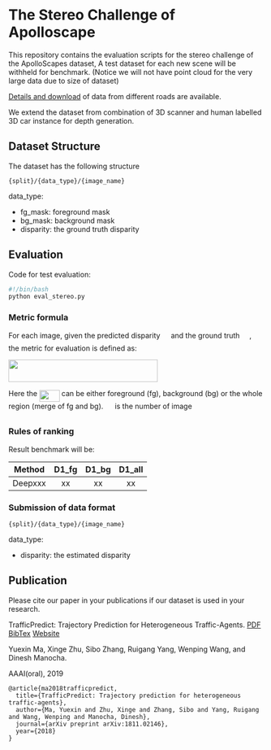 
# The Stereo Challenge of Apolloscape
This repository contains the evaluation scripts for the stereo challenge of the ApolloScapes dataset,
A test dataset for each new scene will be withheld for benchmark. (Notice we will not have point cloud for the very large data due to size of dataset)

[Details and download](http://apolloscape.auto/stereo.html) of data from different roads are available.

We extend the dataset from combination of 3D scanner and human labelled 3D car instance for depth generation.

## Dataset Structure

The dataset has the following structure
```
{split}/{data_type}/{image_name}
```
data_type:
- fg_mask: foreground mask
- bg_mask: background mask
- disparity: the ground truth disparity

## Evaluation

Code for test evaluation: 
```bash
#!/bin/bash
python eval_stereo.py 
```

### Metric formula

For each image, given the predicted disparity <img src="/stereo/tex/672a7aeac9254219b9609330a12e55e5.svg?invert_in_darkmode&sanitize=true" align=middle width=13.206862349999989pt height=22.831056599999986pt/> and  the ground truth <img src="/stereo/tex/97f89923e9f24bff9cc59b4e881bc32e.svg?invert_in_darkmode&sanitize=true" align=middle width=15.291158849999992pt height=22.831056599999986pt/>, the metric for evaluation is defined as: 



<img src="/stereo/tex/33c80dceffc6d9989c32674479e736c9.svg?invert_in_darkmode&sanitize=true" align=middle width=293.54594775pt height=43.64887559999999pt/>

Here the <img src="/stereo/tex/e8a05164f5403e1a2b31404dc04cf1d5.svg?invert_in_darkmode&sanitize=true" align=middle width=39.90310334999999pt height=22.831056599999986pt/> can be either foreground (fg), background (bg) or the whole region (merge of fg and bg). <img src="/stereo/tex/f9c4988898e7f532b9f826a75014ed3c.svg?invert_in_darkmode&sanitize=true" align=middle width=14.99998994999999pt height=22.465723500000017pt/> is the number of image


### Rules of ranking

Result benchmark will be:

| Method | D1_fg | D1_bg | D1_all | 
| ------ |:------:|:------:|:------:|
| Deepxxx |xx  | xx  | xx | xx | 



### Submission of data format
```
{split}/{data_type}/{image_name}
```
data_type:
- disparity: the estimated disparity


## Publication
Please cite our paper in your publications if our dataset is used in your research.

TrafficPredict: Trajectory Prediction for Heterogeneous Traffic-Agents. [PDF](https://arxiv.org/abs/1811.02146)
[BibTex](https://ad-apolloscape.cdn.bcebos.com/TrafficPredict/trafficpredict_bibtex.txt) [Website](http://gamma.cs.unc.edu/TPredict/TrafficPredict.html)

Yuexin Ma, Xinge Zhu, Sibo Zhang, Ruigang Yang, Wenping Wang, and Dinesh Manocha.

AAAI(oral), 2019

```
@article{ma2018trafficpredict,
  title={TrafficPredict: Trajectory prediction for heterogeneous traffic-agents},
  author={Ma, Yuexin and Zhu, Xinge and Zhang, Sibo and Yang, Ruigang and Wang, Wenping and Manocha, Dinesh},
  journal={arXiv preprint arXiv:1811.02146},
  year={2018}
}
```

